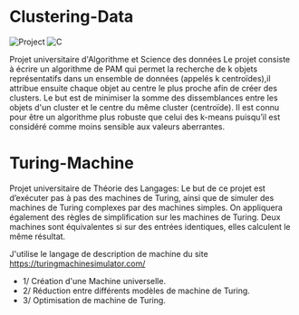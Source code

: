 # Clustering-Data
![Project](https://img.shields.io/badge/University-Project-2F77DF?labelColor=679EEE&style=for-the-badge)
![C](https://img.shields.io/badge/C-A8B9CC?style=for-the-badge&logo=c&logoColor=ffffff)

Projet universitaire d'Algorithme et Science des données
Le projet consiste à écrire un algorithme de PAM  qui permet la  recherche de k objets représentatifs dans un ensemble de données 
(appelés k centroïdes),il attribue ensuite chaque objet au centre le plus proche afin de créer des clusters. 
Le but est de minimiser la somme des dissemblances entre les objets d'un cluster et le centre du même cluster (centroïde). 
Il est connu pour être un algorithme plus robuste que celui des k-means puisqu’il est considéré comme moins sensible aux valeurs aberrantes.

# Turing-Machine

Projet universitaire de Théorie des Langages:
Le but de ce projet est d’exécuter pas à pas des machines de Turing, ainsi que de simuler des machines
de Turing complexes par des machines simples. On appliquera également des règles de simplification sur les
machines de Turing. Deux machines sont équivalentes si sur des entrées identiques, elles calculent le même
résultat.

J'utilise le langage de description de machine du site https://turingmachinesimulator.com/ <br />
  - 1/ Création d'une Machine universelle. <br />
  - 2/ Réduction entre différents modèles de machine de Turing. <br />
  - 3/ Optimisation de machine de Turing.
